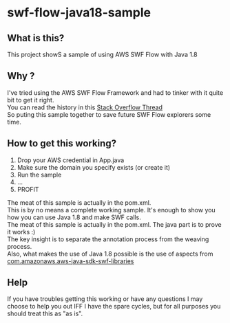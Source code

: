 # swf-flow-java18-sample

## What is this? 
This project showS a sample of using AWS SWF Flow with Java 1.8

## Why ?
I've tried using the AWS SWF Flow Framework and had to tinker with it quite bit to get it right.  
You can read the history in this [Stack Overflow Thread](http://stackoverflow.com/questions/9392655/how-to-consume-amazon-swf/28843218#28843218)  
So puting this sample together to save future SWF Flow explorers some time.  

## How to get this working?

1.  Drop your AWS credential in App.java
2.  Make sure the domain you specify exists (or create it)
3.  Run the sample
4.  ...
5.  PROFIT

The meat of this sample is actually in the pom.xml.  
This is by no means a complete working sample. It's enough to show you how you can use Java 1.8 and make SWF calls.  
The meat of this sample is actually in the pom.xml. The java part is to prove it works :)  
The key insight is to separate the annotation process from the weaving process.  
Also, what makes the use of Java 1.8 possible is the use of aspects from [com.amazonaws.aws-java-sdk-swf-libraries](https://github.com/aws/aws-sdk-java/tree/master/aws-java-sdk-swf-libraries/src/main/java/com/amazonaws/services/simpleworkflow/flow/aspectj)

## Help 
If you have troubles getting this working or have any questions I may choose to help you out IFF I have the spare cycles, but for all purposes you should treat this as "as is".

